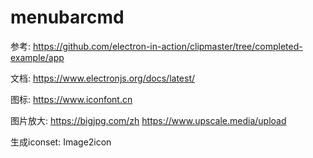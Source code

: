 # menubarcmd

参考: https://github.com/electron-in-action/clipmaster/tree/completed-example/app

文档: https://www.electronjs.org/docs/latest/

图标: https://www.iconfont.cn

图片放大: https://bigjpg.com/zh  https://www.upscale.media/upload

生成iconset: Image2icon

